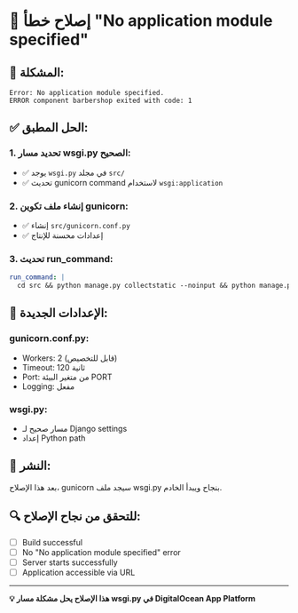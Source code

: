 # 🔧 إصلاح خطأ "No application module specified"

## 🚨 المشكلة:
```
Error: No application module specified.
ERROR component barbershop exited with code: 1
```

## ✅ الحل المطبق:

### 1. تحديد مسار wsgi.py الصحيح:
- ✅ يوجد `wsgi.py` في مجلد `src/`
- ✅ تحديث gunicorn command لاستخدام `wsgi:application`

### 2. إنشاء ملف تكوين gunicorn:
- ✅ إنشاء `src/gunicorn.conf.py`
- ✅ إعدادات محسنة للإنتاج

### 3. تحديث run_command:
```yaml
run_command: |
  cd src && python manage.py collectstatic --noinput && python manage.py migrate --noinput && gunicorn -c gunicorn.conf.py wsgi:application
```

## 🎯 الإعدادات الجديدة:

### gunicorn.conf.py:
- Workers: 2 (قابل للتخصيص)
- Timeout: 120 ثانية
- Port: من متغير البيئة PORT
- Logging: مفعل

### wsgi.py:
- مسار صحيح لـ Django settings
- إعداد Python path

## 🚀 النشر:
بعد هذا الإصلاح، gunicorn سيجد ملف wsgi.py بنجاح ويبدأ الخادم.

## 🔍 للتحقق من نجاح الإصلاح:
- [ ] Build successful
- [ ] No "No application module specified" error
- [ ] Server starts successfully
- [ ] Application accessible via URL

---
**💡 هذا الإصلاح يحل مشكلة مسار wsgi.py في DigitalOcean App Platform**
